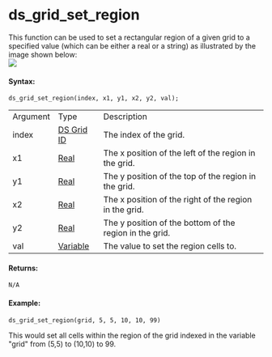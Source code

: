 # ds_grid_set_region

This function can be used to set a rectangular region of a given grid to
a specified value (which can be either a real or a string) as
illustrated by the image shown below:  
![](https://gms.magecorn.com/Manual/assets/Images/Scripting_Reference/GML/Reference/Data_Structures/ds_grid_set_region.png)  

#### Syntax:

``` gml
ds_grid_set_region(index, x1, y1, x2, y2, val);
```

|          |                                                                                                             |                                                         |
|----------|-------------------------------------------------------------------------------------------------------------|---------------------------------------------------------|
| Argument | Type                                                                                                        | Description                                             |
| index    |  [DS Grid ID](../../../../../GameMaker_Language/GML_Reference/Data_Structures/DS_Grids/ds_grid_create)  | The index of the grid.                                  |
| x1       |  [Real](../../../../../GameMaker_Language/GML_Overview/Data_Types)                                      | The x position of the left of the region in the grid.   |
| y1       |  [Real](../../../../../GameMaker_Language/GML_Overview/Data_Types)                                      | The y position of the top of the region in the grid.    |
| x2       |  [Real](../../../../../GameMaker_Language/GML_Overview/Data_Types)                                      | The x position of the right of the region in the grid.  |
| y2       |  [Real](../../../../../GameMaker_Language/GML_Overview/Data_Types)                                      | The y position of the bottom of the region in the grid. |
| val      |  [Variable](../../../../../GameMaker_Language/GML_Overview/Data_Types#variable)                         | The value to set the region cells to.                   |

#### Returns:

``` gml
N/A
```

#### Example:

``` gml
ds_grid_set_region(grid, 5, 5, 10, 10, 99)
```

This would set all cells within the region of the grid indexed in the
variable "grid" from (5,5) to (10,10) to 99.
